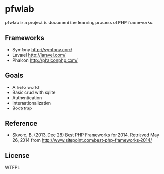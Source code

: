 # pfwlab

pfwlab is a project to document the learning process of PHP frameworks.

## Frameworks

- Symfony http://symfony.com/
- Lavarel http://laravel.com/
- Phalcon http://phalconphp.com/

## Goals

- A hello world
- Basic crud with sqlite
- Authentication
- Internationalization
- Bootstrap

## Reference

- Skvorc, B. (2013, Dec 28) Best PHP Frameworks for 2014. Retrieved May 26, 2014 from http://www.sitepoint.com/best-php-frameworks-2014/

## License

WTFPL
